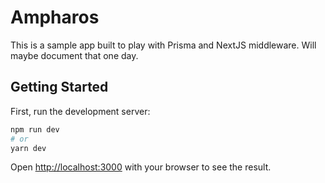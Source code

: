 # Ampharos

This is a sample app built to play with Prisma and NextJS middleware. Will maybe document that one day.

## Getting Started

First, run the development server:

```bash
npm run dev
# or
yarn dev
```

Open [http://localhost:3000](http://localhost:3000) with your browser to see the result.